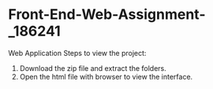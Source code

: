 # Front-End-Web-Assignment-_186241
Web Application
Steps to view the project:
1. Download the zip file and extract the folders.
2. Open the html file with browser to view the interface.
